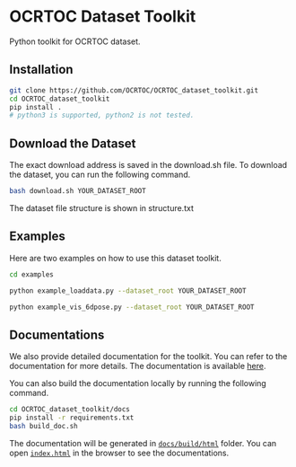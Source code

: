 # OCRTOC Dataset Toolkit

Python toolkit for OCRTOC dataset.

## Installation
```bash
git clone https://github.com/OCRTOC/OCRTOC_dataset_toolkit.git
cd OCRTOC_dataset_toolkit
pip install .
# python3 is supported, python2 is not tested.
```

## Download the Dataset
The exact download address is saved in the download.sh file. To download the dataset, you can run the following command.

```bash
bash download.sh YOUR_DATASET_ROOT
```

The dataset file structure is shown in structure.txt

## Examples
Here are two examples on how to use this dataset toolkit.

```bash
cd examples

python example_loaddata.py --dataset_root YOUR_DATASET_ROOT

python example_vis_6dpose.py --dataset_root YOUR_DATASET_ROOT
```

## Documentations

We also provide detailed documentation for the toolkit. You can refer to the documentation for more details.
The documentation is available [here](https://ocrtoc-dataset-toolkit.readthedocs.io/en/latest/).

You can also build the documentation locally by running the following command.

```bash
cd OCRTOC_dataset_toolkit/docs
pip install -r requirements.txt
bash build_doc.sh
```

The documentation will be generated in [`docs/build/html`](/docs/build/html) folder. You can open [`index.html`](/docs/build/html/index.html) in the browser to see the documentations.
